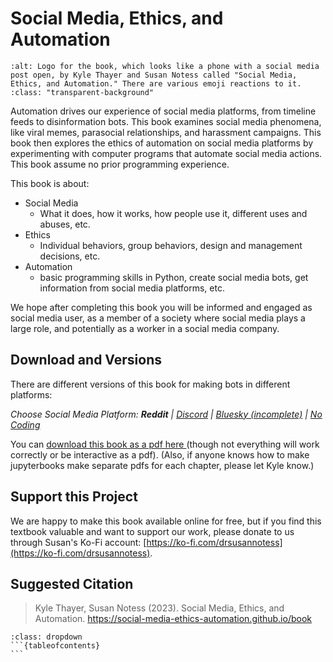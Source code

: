 # Social Media, Ethics, and Automation

```{image} logo.png
:alt: Logo for the book, which looks like a phone with a social media post open, by Kyle Thayer and Susan Notess called "Social Media, Ethics, and Automation." There are various emoji reactions to it.
:class: "transparent-background"
```

Automation drives our experience of social media platforms, from timeline feeds to disinformation bots. This book examines social media phenomena, like viral memes, parasocial relationships, and harassment campaigns. This book then explores the ethics of automation on social media platforms by experimenting with computer programs that automate social media actions. This book assume no prior programming experience.

This book is about:
- Social Media
  - What it does, how it works, how people use it, different uses and abuses, etc.
- Ethics
  - Individual behaviors, group behaviors, design and management decisions, etc.
- Automation
  - basic programming skills in Python, create social media bots, get information from social media platforms, etc.

We hope after completing this book you will be informed and engaged as social media user, as a member of a society where social media plays a large role, and potentially as a worker in a social media company.

## Download and Versions
There are different versions of this book for making bots in different platforms: 

_Choose Social Media Platform: __Reddit__ | <a href='../discord/intro.html'>Discord</a> | <a href='../bsky/intro.html'>Bluesky (incomplete)</a> | <a href='../nocode/intro.html'>No Coding</a>_

You can <a href='./social_media_ethics_automation_reddit.pdf'>download this book as a pdf here </a> (though not everything will work correctly or be interactive as a pdf). (Also, if anyone knows how to make jupyterbooks make separate pdfs for each chapter, please let Kyle know.)


## Support this Project
We are happy to make this book available online for free, but if you find this textbook valuable and want to support our work, please donate to us through Susan's Ko-Fi account: [https://ko-fi.com/drsusannotess](https://ko-fi.com/drsusannotess).

## Suggested Citation

> Kyle Thayer, Susan Notess (2023). Social Media, Ethics, and Automation. https://social-media-ethics-automation.github.io/book







````{admonition} Full Table of Contents
:class: dropdown
```{tableofcontents}
```
````
